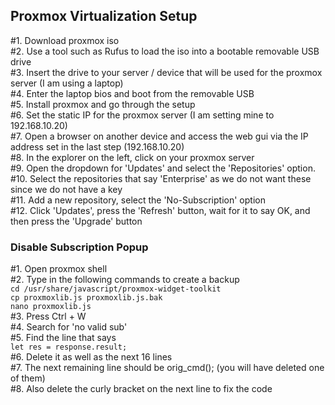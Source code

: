 ## Proxmox Virtualization Setup
#1. Download proxmox iso<br/>
#2. Use a tool such as Rufus to load the iso into a bootable removable USB drive<br/>
#3. Insert the drive to your server / device that will be used for the proxmox server (I am using a laptop)<br/>
#4. Enter the laptop bios and boot from the removable USB<br/>
#5. Install proxmox and go through the setup<br/>
#6. Set the static IP for the proxmox server (I am setting mine to 192.168.10.20)<br/>
#7. Open a browser on another device and access the web gui via the IP address set in the last step (192.168.10.20)<br/>
#8. In the explorer on the left, click on your proxmox server<br/>
#9. Open the dropdown for 'Updates' and select the 'Repositories' option.<br/>
#10. Select the repositories that say 'Enterprise' as we do not want these since we do not have a key<br/>
#11. Add a new repository, select the 'No-Subscription' option<br/>
#12. Click 'Updates', press the 'Refresh' button, wait for it to say OK, and then press the 'Upgrade' button<br/>

### Disable Subscription Popup
#1. Open proxmox shell<br/>
#2. Type in the following commands to create a backup<br/>
`cd /usr/share/javascript/proxmox-widget-toolkit`<br/>
`cp proxmoxlib.js proxmoxlib.js.bak`<br/>
`nano proxmoxlib.js`<br/>
#3. Press Ctrl + W<br/>
#4. Search for 'no valid sub'<br/>
#5. Find the line that says<br/>
`let res = response.result;`<br/>
#6. Delete it as well as the next 16 lines<br/>
#7. The next remaining line should be orig_cmd(); (you will have deleted one of them)<br/>
#8. Also delete the curly bracket on the next line to fix the code<br/>
